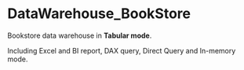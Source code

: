 # DataWarehouse_BookStore
Bookstore data warehouse in **Tabular mode**. 

Including Excel and BI report, DAX query, Direct Query and In-memory mode.
